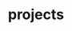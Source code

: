 ---
title: "projects"
description: "My completed and ongoing projects"
groupByYear: false

cascade:
    showAuthor: false
    showDate: true
    showReadingTime: true
    showTableOfContents: true
    showSummary: true
---